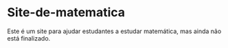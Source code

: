 # Site-de-matematica
 Este é um site para ajudar estudantes a estudar matemática, mas ainda não está finalizado.


